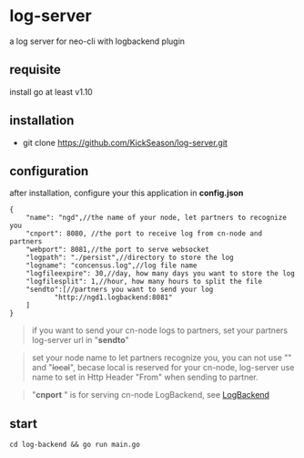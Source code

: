 # log-server
a log server for neo-cli with logbackend plugin
## requisite
install go at least v1.10
## installation
* git clone https://github.com/KickSeason/log-server.git
## configuration
after installation, configure your this application in **config.json**
```
{
    "name": "ngd",//the name of your node, let partners to recognize you
    "cnport": 8080, //the port to receive log from cn-node and partners
    "webport": 8081,//the port to serve websocket
    "logpath": "./persist",//directory to store the log
    "logname": "concensus.log",//log file name
    "logfileexpire": 30,//day, how many days you want to store the log
    "logfilesplit": 1,//hour, how many hours to split the file
    "sendto":[//partners you want to send your log
           "http://ngd1.logbackend:8081"
    ]
}
```

> if you want to send your cn-node logs to partners, set your partners log-server url in "__sendto__"

> set your node name to let partners recognize you, you can not use "" and "~~local~~", becase local is reserved for your cn-node, log-server use name to set in Http Header "From" when sending to partner.

> "__cnport__ " is for serving cn-node LogBackend, see [LogBackend](https://github.com/KickSeason/LogBackend)
## start

```cd log-backend && go run main.go```
